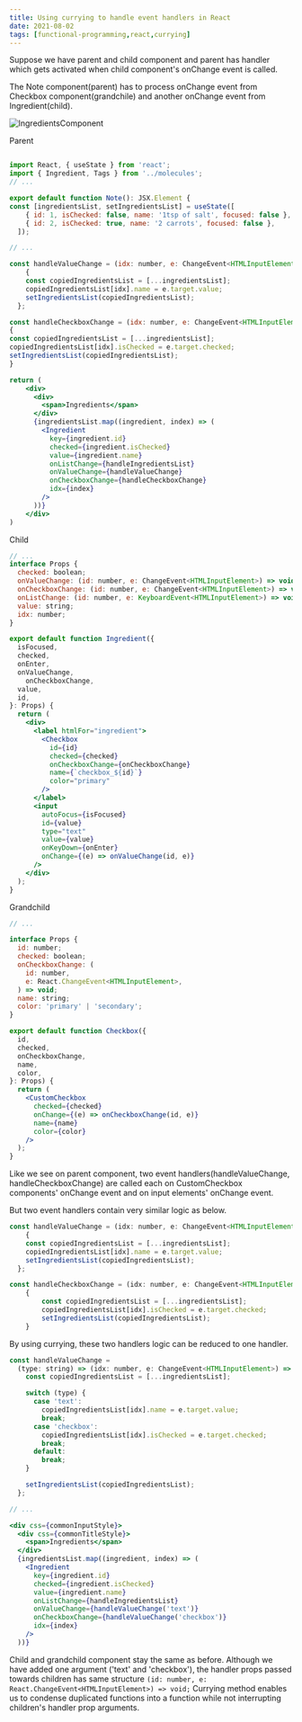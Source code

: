 ```yaml
---
title: Using currying to handle event handlers in React
date: 2021-08-02
tags: [functional-programming,react,currying]
---
```


Suppose we have parent and child component and parent has handler which gets activated when child component's onChange event is called.

The Note component(parent) has to process onChange event from Checkbox component(grandchile) and another onChange event from Ingredient(child).

![IngredientsComponent](../../static/media/210802/ingredients.gif)

Parent 

```jsx

import React, { useState } from 'react';
import { Ingredient, Tags } from '../molecules';
// ...

export default function Note(): JSX.Element {
const [ingredientsList, setIngredientsList] = useState([
    { id: 1, isChecked: false, name: '1tsp of salt', focused: false },
    { id: 2, isChecked: true, name: '2 carrots', focused: false },
  ]);

// ...

const handleValueChange = (idx: number, e: ChangeEvent<HTMLInputElement>) => 
	{
    const copiedIngredientsList = [...ingredientsList];
    copiedIngredientsList[idx].name = e.target.value;
    setIngredientsList(copiedIngredientsList);
  };

const handleCheckboxChange = (idx: number, e: ChangeEvent<HTMLInputElement>) => 
{
const copiedIngredientsList = [...ingredientsList];
copiedIngredientsList[idx].isChecked = e.target.checked;
setIngredientsList(copiedIngredientsList);
}

return (
	<div>
	  <div>
	    <span>Ingredients</span>
	  </div>
	  {ingredientsList.map((ingredient, index) => (
        <Ingredient
          key={ingredient.id}
          checked={ingredient.isChecked}
          value={ingredient.name}
          onListChange={handleIngredientsList}
          onValueChange={handleValueChange}
          onCheckboxChange={handleCheckboxChange}
          idx={index}
        />
      ))}
	</div>
)
```



Child

```jsx
// ...
interface Props {
  checked: boolean;
  onValueChange: (id: number, e: ChangeEvent<HTMLInputElement>) => void;
  onCheckboxChange: (id: number, e: ChangeEvent<HTMLInputElement>) => void;
  onListChange: (id: number, e: KeyboardEvent<HTMLInputElement>) => void;
  value: string;
  idx: number;
}

export default function Ingredient({
  isFocused,
  checked,
  onEnter,
  onValueChange,
	onCheckboxChange,
  value,
  id,
}: Props) {
  return (
    <div>
      <label htmlFor="ingredient">
        <Checkbox
          id={id}
          checked={checked}
          onCheckboxChange={onCheckboxChange}
          name={`checkbox_${id}`}
          color="primary"
        />
      </label>
      <input
        autoFocus={isFocused}
        id={value}
        type="text"
        value={value}
        onKeyDown={onEnter}
        onChange={(e) => onValueChange(id, e)}
      />
    </div>
  );
}
```



Grandchild

```jsx
// ...

interface Props {
  id: number;
  checked: boolean;
  onCheckboxChange: (
    id: number,
    e: React.ChangeEvent<HTMLInputElement>,
  ) => void;
  name: string;
  color: 'primary' | 'secondary';
}

export default function Checkbox({
  id,
  checked,
  onCheckboxChange,
  name,
  color,
}: Props) {
  return (
    <CustomCheckbox
      checked={checked}
      onChange={(e) => onCheckboxChange(id, e)}
      name={name}
      color={color}
    />
  );
}
```

Like we see on parent component, two event handlers(handleValueChange, handleCheckboxChange) are called each on CustomCheckbox components' onChange event and on input elements' onChange event. 

But two event handlers contain very similar logic as below.

```jsx
const handleValueChange = (idx: number, e: ChangeEvent<HTMLInputElement>) => 
	{
    const copiedIngredientsList = [...ingredientsList];
    copiedIngredientsList[idx].name = e.target.value;
    setIngredientsList(copiedIngredientsList);
  };

const handleCheckboxChange = (idx: number, e: ChangeEvent<HTMLInputElement>) => 
	{
		const copiedIngredientsList = [...ingredientsList];
		copiedIngredientsList[idx].isChecked = e.target.checked;
		setIngredientsList(copiedIngredientsList);
	}

```

By using currying, these two handlers logic can be reduced to one handler.

```jsx
const handleValueChange =
  (type: string) => (idx: number, e: ChangeEvent<HTMLInputElement>) => {
    const copiedIngredientsList = [...ingredientsList];

    switch (type) {
      case 'text':
        copiedIngredientsList[idx].name = e.target.value;
        break;
      case 'checkbox':
        copiedIngredientsList[idx].isChecked = e.target.checked;
        break;
      default:
        break;
    }

    setIngredientsList(copiedIngredientsList);
  };

// ...

<div css={commonInputStyle}>
  <div css={commonTitleStyle}>
    <span>Ingredients</span>
  </div>
  {ingredientsList.map((ingredient, index) => (
    <Ingredient
      key={ingredient.id}
      checked={ingredient.isChecked}
      value={ingredient.name}
      onListChange={handleIngredientsList}
      onValueChange={handleValueChange('text')}
      onCheckboxChange={handleValueChange('checkbox')}
      idx={index}
    />
  ))}
```

Child and grandchild component stay the same as before. Although we have added one argument ('text' and 'checkbox'), the handler props passed towards children has same structure `(id: number, e: React.ChangeEvent<HTMLInputElement>) => void;`  Currying method enables us to condense duplicated functions into a function while not interrupting children's handler prop arguments.